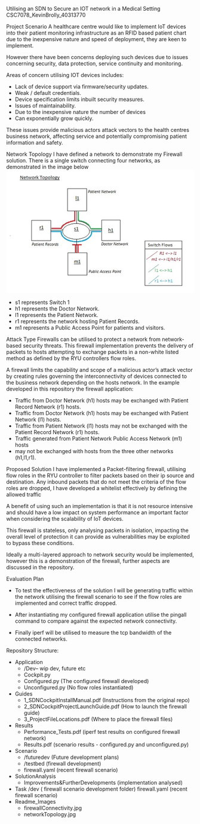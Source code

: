 Utilising an SDN to Secure an IOT network in a Medical Setting 
CSC7078_KevinBrolly_40313770

Project Scenario
A healthcare centre would like to implement IoT devices into their patient 
monitoring infrastructure as an RFID based patient chart due 
to the inexpensive nature and speed of deployment, they are keen to implement. 

However there have been concerns deploying such devices due to issues 
concerning security, data protection, service continuity and monitoring.

Areas of concern utilising IOT devices includes:
- Lack of device support via firmware/security updates. 
- Weak / default credentials. 
- Device specification limits inbuilt security measures. 
- Issues of maintainability. 
- Due to the inexpensive nature the number of devices 
- Can exponentially grow quickly.

These issues provide malicious actors attack vectors to the health 
centres business network, affecting service and potentially 
compromising patient information and safety.

Network Topology
I have defined a network to demonstrate my Firewall solution.
There is a single switch connecting four networks, as demonstrated in the image 
below
![Alt text](readme_Images/networkTopology.jpg "project network topology")


- s1 represents Switch 1
- h1 represents the Doctor Network.
- l1 represents the Patient Network.
- r1 represents the network hosting Patient Records.
- m1 represents a Public Access Point for patients and visitors.

Attack Type
Firewalls can be utilised to protect a network from network-based 
security threats. This firewall implementation prevents the delivery
of packets to hosts attempting to exchange packets in a non-white 
listed method as defined by the RYU controllers flow roles. 

A firewall limits the capability and scope of a malicious actor’s attack
vector by creating rules governing the interconnectivity of devices 
connected to the business network depending on the hosts network. 
In the example developed in this repository the firewall application:

- Traffic from Doctor Network (h1) hosts may be exchanged with Patient 
Record Network (r1) hosts.
- Traffic from Doctor Network  (h1) hosts may be exchanged with Patient
Network (l1) hosts.
- Traffic from Patient Network (l1) hosts may  not be exchanged with the
Patient Record Network (r1) hosts.
- Traffic generated from Patient Network Public Access Network (m1) hosts
- may not be exchanged with hosts from the three other networks (h1,l1,r1).

Proposed Solution
I have implemented a Packet-filtering firewall, utilising flow roles in the RYU 
controller to filter packets based on their ip source and destination. 
Any inbound packets that do not meet the criteria of the flow roles are dropped,
I have developed a whitelist effectively by defining the allowed traffic

A benefit of using such an implementation is that it is not resource intensive 
and should have a low impact on system performance an important factor when 
considering the scalability of IoT devices.

This firewall is stateless, only analysing packets in isolation, 
impacting the overall level of protection it can provide as vulnerabilities 
may be exploited to bypass these conditions. 

Ideally a multi-layered approach to network security would be implemented,
however this is a demonstration of the firewall, further aspects are 
discussed in the repository.

Evaluation Plan
- To test the effectiveness of the solution I will be generating traffic within 
the network utilising the firewall scenario to see if the flow roles are 
implemented and correct traffic dropped.

- After instantiating my configured firewall application utilise the 
pingall command to compare against the expected network connectivity.

- Finally iperf will be utilised to measure the tcp bandwidth 
of the connected networks.  

Repository Structure:
- Application
 	- /Dev– wip dev, future  etc
 	- Cockpit.py
 	- Configured.py (The configured firewall developed)
 	- Unconfigured.py (No flow roles instantiated)
- Guides
 	- 1_SDNCockpitInstallManual.pdf (Instructions from the original repo)
 	- 2_SDNCockpitProjectLaunchGuide.pdf (How to launch the firewall guide)
 	- 3_ProjectFileLocations.pdf (Where to place the firewall files)
- Results
 	- Performance_Tests.pdf  (iperf test results on configured firewall network)
 	- Results.pdf  (scenario results - configured.py and unconfigured.py)
- Scenario
 	- /futuredev  (Future development plans)
 	- /testbed  (firewall development)
 	- firewall.yaml  (recent firewall scenario)
- SolutionAnalysis
 	- Improvements&FurtherDevelopments (implementation analysed)
- Task
 	/dev ( firewall scenario development folder)
 	firewall.yaml (recent firewall scenario)
- Readme_Images
 	- firewallConnectivity.jpg
 	- networkTopology.jpg



